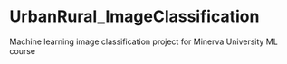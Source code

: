 # UrbanRural_ImageClassification
Machine learning image classification project for Minerva University ML course 
